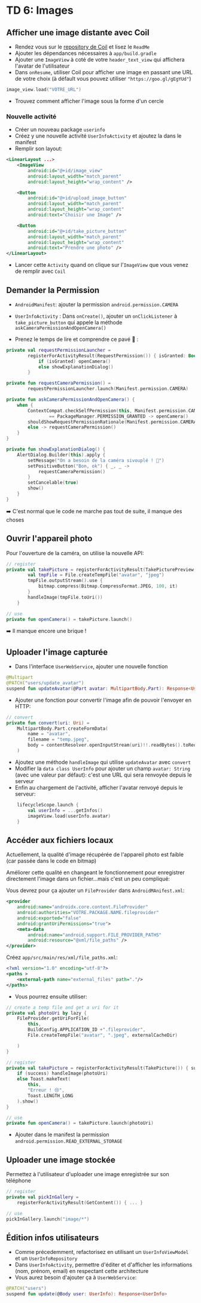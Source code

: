 
# TD 6: Images

## Afficher une image distante avec Coil

- Rendez vous sur le [repository de Coil](https://coil-kt.github.io/coil/) et lisez le `ReadMe`
- Ajouter les dépendances nécessaires à `app/build.gradle`
- Ajouter une `ImageView` à coté de votre `header_text_view` qui affichera l'avatar de l'utilisateur
- Dans `onResume`, utiliser Coil pour afficher une image en passant une URL de votre choix (à défault vous pouvez utiliser `"https://goo.gl/gEgYUd"`)

```kotlin
image_view.load("VOTRE_URL")
```

- Trouvez comment afficher l'image sous la forme d'un cercle

### Nouvelle activité

- Créer un nouveau package `userinfo`
- Créez y une nouvelle activité `UserInfoActivity` et ajoutez la dans le manifest
- Remplir son layout:

```xml
<LinearLayout ...>
    <ImageView
        android:id="@+id/image_view"
        android:layout_width="match_parent"
        android:layout_height="wrap_content" />

    <Button
        android:id="@+id/upload_image_button"
        android:layout_width="match_parent"
        android:layout_height="wrap_content"
        android:text="Choisir une Image" />

    <Button
        android:id="@+id/take_picture_button"
        android:layout_width="match_parent"
        android:layout_height="wrap_content"
        android:text="Prendre une photo" />
</LinearLayout>
```

- Lancer cette `Activity` quand on clique sur l'`ImageView` que vous venez de remplir avec `Coil`

## Demander la Permission

- `AndroidManifest`: ajouter la permission `android.permission.CAMERA`
- `UserInfoActivity` : Dans `onCreate()`, ajouter un `onClickListener` à `take_picture_button` qui appele la méthode `askCameraPermissionAndOpenCamera()`

- Prenez le temps de lire et comprendre ce pavé 🤔 :

```kotlin
private val requestPermissionLauncher =
        registerForActivityResult(RequestPermission()) { isGranted: Boolean ->
            if (isGranted) openCamera()
            else showExplanationDialog()
        }

private fun requestCameraPermission() =
        requestPermissionLauncher.launch(Manifest.permission.CAMERA)

private fun askCameraPermissionAndOpenCamera() {
    when {
        ContextCompat.checkSelfPermission(this, Manifest.permission.CAMERA)
                == PackageManager.PERMISSION_GRANTED -> openCamera()
        shouldShowRequestPermissionRationale(Manifest.permission.CAMERA) -> showExplanationDialog()
        else -> requestCameraPermission()
    }
}

private fun showExplanationDialog() {
    AlertDialog.Builder(this).apply {
        setMessage("On a besoin de la caméra sivouplé ! 🥺")
        setPositiveButton("Bon, ok") { _, _ ->
            requestCameraPermission() 
        }
        setCancelable(true)
        show()
    }
}
```

➡️ C'est normal que le code ne marche pas tout de suite, il manque des choses

## Ouvrir l'appareil photo

Pour l'ouverture de la caméra, on utilise la nouvelle API:

```kotlin
// register
private val takePicture = registerForActivityResult(TakePicturePreview()) { bitmap ->
        val tmpFile = File.createTempFile("avatar", "jpeg")
        tmpFile.outputStream().use {
            bitmap.compress(Bitmap.CompressFormat.JPEG, 100, it)
        }
        handleImage(tmpFile.toUri())
    }

// use
private fun openCamera() = takePicture.launch()
```

➡️ Il manque encore une brique !

## Uploader l'image capturée

- Dans l'interface `UserWebService`, ajouter une nouvelle fonction

```kotlin
@Multipart
@PATCH("users/update_avatar")
suspend fun updateAvatar(@Part avatar: MultipartBody.Part): Response<UserInfo>
```

- Ajouter une fonction pour convertir l'image afin de pouvoir l'envoyer en HTTP:

```kotlin
// convert     
private fun convert(uri: Uri) =
    MultipartBody.Part.createFormData(
        name = "avatar",
        filename = "temp.jpeg",
        body = contentResolver.openInputStream(uri)!!.readBytes().toRequestBody()
    )
```

- Ajoutez une méthode `handleImage` qui utilise `updateAvatar` avec `convert`
- Modifier la `data class UserInfo` pour ajouter un champ `avatar: String` (avec une valeur par défaut):  c'est une URL qui sera renvoyée depuis le serveur
- Enfin au chargement de l'activité, afficher l'avatar renvoyé depuis le serveur:

```kotlin
    lifecycleScope.launch {
        val userInfo = ...getInfos()
        imageView.load(userInfo.avatar)
    }
```

## Accéder aux fichiers locaux

Actuellement, la qualité d'image récupérée de l'appareil photo est faible (car passée dans le code en bitmap)

Améliorer cette qualité en changeant le fonctionnement pour enregistrer directement l'image dans un fichier...mais c'est un peu compliqué:

Vous devrez pour ça ajouter un `FileProvider` dans `AndroidMAnifest.xml`:

```xml
<provider
    android:name="androidx.core.content.FileProvider"
    android:authorities="VOTRE.PACKAGE.NAME.fileprovider"
    android:exported="false"
    android:grantUriPermissions="true">
    <meta-data
        android:name="android.support.FILE_PROVIDER_PATHS"
        android:resource="@xml/file_paths" />
</provider>
```

Créez `app/src/main/res/xml/file_paths.xml`:

```xml
<?xml version="1.0" encoding="utf-8"?>
<paths >
    <external-path name="external_files" path="."/>
</paths>
```

- Vous pourrez ensuite utiliser:

```kotlin
// create a temp file and get a uri for it
private val photoUri by lazy {
    FileProvider.getUriForFile(
        this,
        BuildConfig.APPLICATION_ID +".fileprovider",
        File.createTempFile("avatar", ".jpeg", externalCacheDir)

    )
}

// register
private val takePicture = registerForActivityResult(TakePicture()) { success ->
    if (success) handleImage(photoUri)
    else Toast.makeText(
        this,
        "Erreur ! 😢",
        Toast.LENGTH_LONG
    ).show()
}

// use
private fun openCamera() = takePicture.launch(photoUri)
```

- Ajouter dans le manifest la permission `android.permission.READ_EXTERNAL_STORAGE`

## Uploader une image stockée

Permettez à l'utilisateur d'uploader une image enregistrée sur son téléphone

```kotlin
// register
private val pickInGallery = 
    registerForActivityResult(GetContent()) { ... }

// use
pickInGallery.launch("image/*")
```

## Édition infos utilisateurs

- Comme précedemment, refactorisez en utilisant un `UserInfoViewModel` et un `UserInfoRepository`
- Dans `UserInfoActivity`, permettre d'éditer et d'afficher les informations (nom, prénom, email) en respectant cette architecture
- Vous aurez besoin d'ajouter ça à `UserWebService`:

```kotlin
@PATCH("users")
suspend fun update(@Body user: UserInfo): Response<UserInfo>
```
